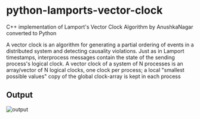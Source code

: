 # python-lamports-vector-clock
C++ implementation of Lamport's Vector Clock Algorithm by AnushkaNagar converted to Python

A vector clock is an algorithm for generating a partial ordering of events in a distributed system and detecting causality violations. Just as in Lamport timestamps, interprocess messages contain the state of the sending process's logical clock. A vector clock of a system of N processes is an array/vector of N logical clocks, one clock per process; a local "smallest possible values" copy of the global clock-array is kept in each process

## Output
![output](output.jpg)
